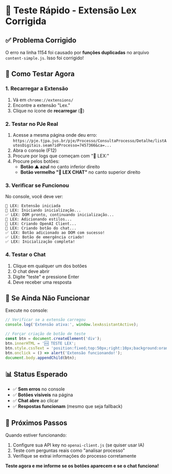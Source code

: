 # 🚀 Teste Rápido - Extensão Lex Corrigida

## ✅ Problema Corrigido

O erro na linha 1154 foi causado por **funções duplicadas** no arquivo `content-simple.js`. Isso foi corrigido!

## 🧪 Como Testar Agora

### 1. Recarregar a Extensão
1. Vá em `chrome://extensions/`
2. Encontre a extensão "Lex."
3. Clique no ícone de **recarregar** (🔄)

### 2. Testar no PJe Real
1. Acesse a mesma página onde deu erro: `https://pje.tjpa.jus.br/pje/Processo/ConsultaProcesso/Detalhe/listAutosDigitais.seam?idProcesso=7457366&ca=...`
2. Abra o console (F12)
3. Procure por logs que começam com "🚀 LEX:"
4. Procure pelos botões:
   - **Botão ▲ azul** no canto inferior direito
   - **Botão vermelho "🔺 LEX CHAT"** no canto superior direito

### 3. Verificar se Funcionou
No console, você deve ver:
```
🚀 LEX: Extensão iniciada
🚀 LEX: Iniciando inicialização...
✅ LEX: DOM pronto, continuando inicialização...
🎨 LEX: Adicionando estilos...
🤖 LEX: Criando OpenAI Client...
🔘 LEX: Criando botão do chat...
✅ LEX: Botão adicionado ao DOM com sucesso!
✅ LEX: Botão de emergência criado!
✅ LEX: Inicialização completa!
```

### 4. Testar o Chat
1. Clique em qualquer um dos botões
2. O chat deve abrir
3. Digite "teste" e pressione Enter
4. Deve receber uma resposta

## 🔧 Se Ainda Não Funcionar

Execute no console:
```javascript
// Verificar se a extensão carregou
console.log('Extensão ativa:', window.lexAssistantActive);

// Forçar criação de botão de teste
const btn = document.createElement('div');
btn.innerHTML = '🆘 TESTE LEX';
btn.style.cssText = 'position:fixed;top:50px;right:10px;background:orange;color:white;padding:15px;cursor:pointer;z-index:999999;font-weight:bold;';
btn.onclick = () => alert('Extensão funcionando!');
document.body.appendChild(btn);
```

## 📊 Status Esperado

- ✅ **Sem erros** no console
- ✅ **Botões visíveis** na página
- ✅ **Chat abre** ao clicar
- ✅ **Respostas funcionam** (mesmo que seja fallback)

## 🎯 Próximos Passos

Quando estiver funcionando:
1. Configure sua API key no `openai-client.js` (se quiser usar IA)
2. Teste com perguntas reais como "analisar processo"
3. Verifique se extrai informações do processo corretamente

**Teste agora e me informe se os botões aparecem e se o chat funciona!**